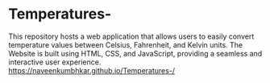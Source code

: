 # Temperatures-
This repository hosts a web application that allows users to easily convert temperature values between Celsius, Fahrenheit, and Kelvin units. The Website is built using HTML, CSS, and JavaScript, providing a seamless and interactive user experience.
https://naveenkumbhkar.github.io/Temperatures-/
